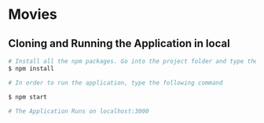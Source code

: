 # Movies

## Cloning and Running the Application in local

```bash
# Install all the npm packages. Go into the project folder and type the following command to install all npm packages
$ npm install

# In order to run the application, type the following command

$ npm start

# The Application Runs on localhost:3000
```
